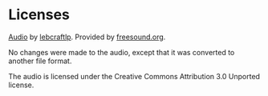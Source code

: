# Licenses

[Audio](https://freesound.org/people/lebcraftlp/sounds/243627/) by [lebcraftlp](https://freesound.org/people/lebcraftlp/). Provided by [freesound.org](freesound.org).

No changes were made to the audio, except that it was converted to another file format.

The audio is licensed under the Creative Commons Attribution 3.0 Unported license.

